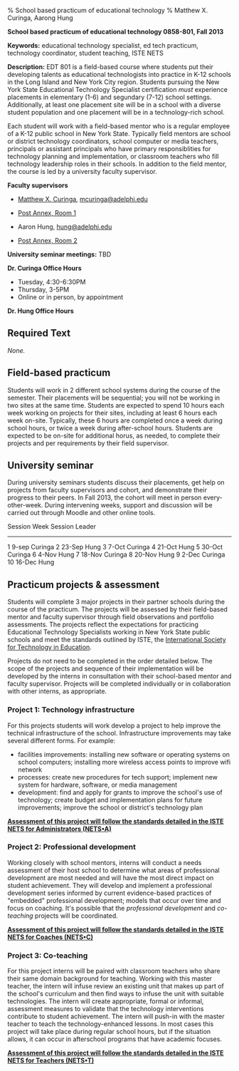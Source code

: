 % School based practicum of educational technology
% Matthew X. Curinga,
  Aarong Hung

<!--
This syllabus was created for
the Educational Technology Program
at Adelphi University:
http://education.adelphi.edu
copyright 2013 Matthew X. Curinga, Aaron Hung
http://matt.curinga.com
This work is licensed under the Creative Commons Attribution-ShareAlike 3.0 Unported License.
To view a copy of this license, visit http://creativecommons.org/licenses/by-sa/3.0/ or send
a letter to Creative Commons, 444 Castro Street, Suite 900, Mountain View, California, 94041, USA.
We ask, but do not require, that attribution includes a link to our websites (above).
version: 2.1
Based on work available here: https://github.com/mcuringa/adelphi-ed-tech-courses
-->

**School based practicum of educational technology 0858-801, Fall 2013**

**Keywords:**  educational technology specialist, ed tech practicum,
technology coordinator, student teaching, ISTE NETS

**Description:** EDT 801 is a field-based course where students put their developing
talents as educational technologists into practice in K-12 schools in
the Long Island and New York City region. Students pursuing the New York
State Educational Technology Specialist certification _must_ experience
placements in elementary (1-6) and segundary (7-12) school settings.
Additionally, at least one placement site will be in a school with a
diverse student population and one placement will be in a technology-rich
school.

Each student will work with a field-based mentor who is a regular
employee of a K-12 public school in New York State. Typically field
mentors are school or district technology coordinators, school
computer or media teachers, principals or assistant principals who have
primary responsiblities for technology planning and implementation, or
classroom teachers who fill technology leadership roles in their
schools. In addition to the field mentor, the course is led by
a university faculty supervisor.

**Faculty supervisors**

* [Matthew X. Curinga](http://matt.curinga.com), <mcuringa@adelphi.edu>
* [Post Annex, Room 1](http://goo.gl/maps/XReYB "Where is Post Annex? click the link to see it on a map")

* Aaron Hung, <hung@adelphi.edu>
* [Post Annex, Room 2](http://goo.gl/maps/XReYB "Where is Post Annex? click the link to see it on a map")

**University seminar meetings:** TBD

**Dr. Curinga Office Hours**

* Tuesday, 4:30-6:30PM
* Thursday, 3-5PM
* Online or in person, by appointment

**Dr. Hung Office Hours**


Required Text
------------------------------------------------------------------------

_None._

Field-based practicum
------------------------------------------------------------------------

Students will work in 2 different school systems during the course of 
the semester. Their placements will be sequential; you will not be
working in two sites at the same time. Students are expected to spend 10
hours each week working on projects for their sites, including at least
6 hours each week on-site. Typically, these 6 hours are completed once
a week during school hours, or twice a week during after-school hours.
Students are expected to be on-site for additional horus, as needed, to
complete their projects and per requirements by their field supervisor.

University seminar
------------------------------------------------------------------------

During university seminars students discuss their placements, get help
on projects from faculty supervisors and cohort, and demonstrate their
progress to their peers. In Fall 2013, the cohort will meet in person
every-other-week. During intervening weeks, support and discussion
will be carried out through Moodle and other online tools.
	

Session Week    Session Leader
------- ------  -------------------
1       9-sep   Curinga
2       23-Sep  Hung
3       7-Oct   Curinga
4       21-Oct  Hung
5       30-Oct  Curinga
6       4-Nov   Hung
7       18-Nov  Curinga
8       20-Nov  Hung
9       2-Dec   Curinga
10      16-Dec  Hung

Practicum projects & assessment
------------------------------------------------------------------------

Students will complete 3 major projects in their partner schools during
the course of the practicum. The projects will be assessed by their 
field-based mentor and faculty supervisor through field observations
and portfolio assessments. The projects reflect the expectations for 
practicing Educational Technology Specialists working in New York 
State public schools and meet the standards outlined by ISTE, the
[International Society for Technology in Education](http://iste.org).

Projects do not need to be completed in the order detailed below. The
scope of the projects and sequence of their implementation will be
developed by the interns in consultation with their school-based mentor
and faculty supervisor. Projects will be completed individually or in
collaboration with other interns, as appropriate.

### Project 1: Technology infrastructure

For this projects students will work develop a project to help improve
the technical infrastructure of the school. Infrastructure improvements
may take several different forms. For example:

* facilities improvements: installing new software or operating systems
  on school computers; installing more wireless access points to improve
  wifi network
* processes: create new procedures for tech support; implement new
  system for hardware, software, or media management
* development: find and apply for grants to improve the school's use
  of technology; create budget and implementation plans for future
  improvements; improve the school or district's technology plan

[**Assessment of this project will follow the standards detailed in the
ISTE NETS for Administrators (NETS•A)**](http://www.iste.org/standards/nets-for-administrators)

### Project 2: Professional development

Working closely with school mentors, interns will conduct a needs
assessment of their host school to determine what areas of professional
development are most needed and will have the most direct impact on
student achievement. They will develop and implement a professional
development series informed by current evidence-based practices of
"embedded" professional development; models that occur over time and
focus on coaching. It's possible that the _professional development_
and _co-teaching_ projects will be coordinated.

[**Assessment of this project will follow the standards detailed in the
ISTE NETS for Coaches (NETS•C)**](http://www.iste.org/standards/nets-for-coaches)

### Project 3: Co-teaching

For this project interns will be paired with classroom teachers who
share their same domain background for teaching. Working with this
master teacher, the intern will infuse review an existing unit that
makes up part of the school's curriculum and then find ways to infuse
the unit with suitable technologies. The intern will create appropriate,
formal or informal, assessment measures to validate that the technology
interventions contribute to student achievement. The intern will
push-in with the master teacher to teach the technology-enhanced lessons.
In most cases this project will take place during regular school hours,
but if the situation allows, it can occur in afterschool programs that
have academic focuses.

[**Assessment of this project will follow the standards detailed in the
ISTE NETS for Teachers (NETS•T)**](http://www.iste.org/standards/nets-for-teachers)

